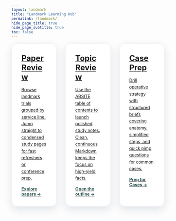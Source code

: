 ```yaml
---
layout: landmark
title: "Landmark Learning Hub"
permalink: /landmark/
hide_page_title: true
hide_page_subtitle: true
toc: false
---
```


<div class="landing-grid">
  <a class="landing-card" href="/landmark/paper-review/">
    <h2>Paper Review</h2>
    <p>Browse landmark trials grouped by service line. Jump straight to condensed study pages for fast refreshers or conference prep.</p>
    <span class="cta">Explore papers →</span>
  </a>
  <a class="landing-card" href="/landmark/topic-review/">
    <h2>Topic Review</h2>
    <p>Use the ABSITE table of contents to launch polished study notes. Clean, continuous Markdown keeps the focus on high-yield facts.</p>
    <span class="cta">Open the outline →</span>
  </a>
  <a class="landing-card" href="/landmark/case-prep/">
    <h2>Case Prep</h2>
    <p>Drill operative strategy with structured briefs covering anatomy, simplified steps, and quick pimp questions for common cases.</p>
    <span class="cta">Prep for Cases →</span>
  </a>
</div>

<style>
.landing-grid {
  display: grid;
  grid-template-columns: repeat(3, minmax(0, 1fr));
  gap: 1.75rem;
  margin-top: 0;
}

.landing-card {
  display: flex;
  flex-direction: column;
  gap: 1rem;
  padding: 2rem;
  border-radius: 20px;
  background: #ffffff;
  box-shadow: 0 10px 28px rgba(12,44,71,0.12);
  border: 1px solid rgba(12,44,71,0.08);
  transition: transform 0.2s ease, box-shadow 0.2s ease;
}

.landing-card h2 {
  margin: 0;
  font-size: 1.6rem;
}

.landing-card p {
  margin: 0;
  line-height: 1.6;
}

.landing-card .cta {
  font-weight: 700;
  color: #2D5652;
}

.landing-card:hover {
  transform: translateY(-4px);
  box-shadow: 0 16px 36px rgba(12,44,71,0.18);
}

@media (max-width: 900px) {
  .landing-grid {
    grid-template-columns: repeat(3, minmax(0, 1fr));
  }
}

@media (max-width: 768px) {
  .landing-grid {
    grid-template-columns: 1fr;
  }
}
</style>
